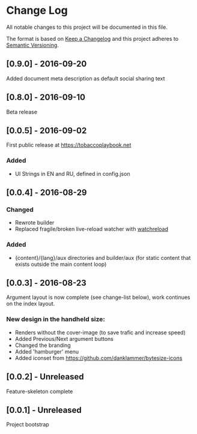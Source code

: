 # Change Log
All notable changes to this project will be documented in this file.

The format is based on [Keep a Changelog](http://keepachangelog.com/) 
and this project adheres to [Semantic Versioning](http://semver.org/).


## [0.9.0] - 2016-09-20

Added document meta description as default social sharing text

## [0.8.0] - 2016-09-10

Beta release

## [0.0.5] - 2016-09-02

First public release at https://tobaccoplaybook.net

### Added
- UI Strings in EN and RU, defined in config.json



## [0.0.4] - 2016-08-29
### Changed
- Rewrote builder  
- Replaced fragile/broken live-reload watcher with [watchreload](https://github.com/baseio/watchreload)  

### Added 
- {content}/{lang}/aux directories and builder/aux (for static content that exists outside the main content loop)  


## [0.0.3] - 2016-08-23 
Argument layout is now complete (see change-list below), work continues on the index layout.

### New design in the handheld size:
- Renders without the cover-image (to save trafic and increase speed)
- Added Previous/Next argument buttons
- Changed the branding
- Added 'hamburger' menu
- Added iconset from https://github.com/danklammer/bytesize-icons 


## [0.0.2] - Unreleased
Feature-skeleton complete

## [0.0.1] - Unreleased
Project bootstrap